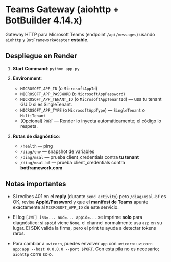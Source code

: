 # Teams Gateway (aiohttp + BotBuilder 4.14.x)

Gateway HTTP para Microsoft Teams (endpoint `/api/messages`) usando `aiohttp` y
`BotFrameworkAdapter` **estable**.

## Despliegue en Render

1. **Start Command**: `python app.py`
2. **Environment**:
   - `MICROSOFT_APP_ID` (o `MicrosoftAppId`)
   - `MICROSOFT_APP_PASSWORD` (o `MicrosoftAppPassword`)
   - `MICROSOFT_APP_TENANT_ID` (o `MicrosoftAppTenantId`) — usa tu tenant GUID si es SingleTenant.
   - `MICROSOFT_APP_TYPE` (o `MicrosoftAppType`) — `SingleTenant` o `MultiTenant`
   - (Opcional) `PORT` — Render lo inyecta automáticamente; el código lo respeta.

3. **Rutas de diagnóstico**:
   - `/health` — ping
   - `/diag/env` — snapshot de variables
   - `/diag/msal` — prueba client_credentials contra **tu tenant**
   - `/diag/msal-bf` — prueba client_credentials contra **botframework.com**

## Notas importantes

- Si recibes 401 en el **reply** (durante `send_activity`) pero `/diag/msal-bf` es OK,
  revisa **AppId/Password** y que el **manifest de Teams** apunte exactamente al `MICROSOFT_APP_ID` de este servicio.

- El log `[JWT] iss=... aud=... appid=...` se imprime **solo** para diagnóstico:
  si `appid` viene `None`, el channel normalmente usa `azp` en su lugar. El SDK valida la firma,
  pero el print te ayuda a detectar tokens raros.

- Para cambiar a `uvicorn`, puedes envolver `app` con `uvicorn`:
  `uvicorn app:app --host 0.0.0.0 --port $PORT`. Con esta pila no es necesario; `aiohttp` corre solo.
